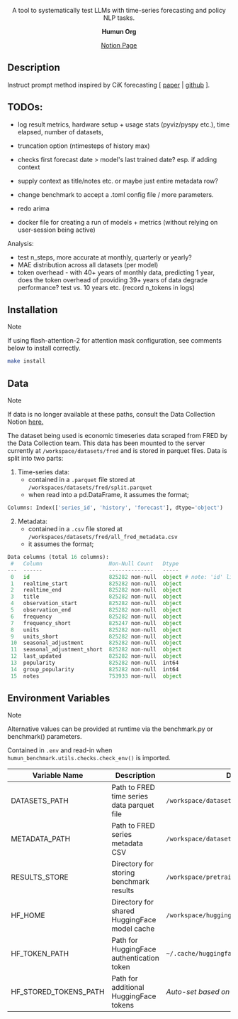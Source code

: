 <div align="center">

A tool to systematically test LLMs with time-series forecasting and policy NLP tasks.  

**Humun Org**

[Notion Page](https://humanity-unleashed.notion.site/LLM-Benchmarking-30835e8e64044ecaaddc84d4abcfdec8)
</div>

## Description

Instruct prompt method inspired by CiK forecasting [ [paper](https://arxiv.org/abs/2410.18959) | [github](https://github.com/ServiceNow/context-is-key-forecasting/blob/main/cik_benchmark/baselines/direct_prompt.py) ].


## TODOs:

* log result metrics, hardware setup + usage stats (pyviz/pyspy etc.), time elapsed, number of datasets,

* truncation option (ntimesteps of history max)
* checks first forecast date > model's last trained date? esp. if adding context
* supply context as title/notes etc. or maybe just entire metadata row?
* change benchmark to accept a .toml config file / more parameters.
* redo arima 
* docker file for creating a run of models + metrics (without relying on user-session being active)


Analysis: 
* test n_steps, more accurate at monthly, quarterly or yearly? 
* MAE distribution across all datasets (per model)
* token overhead - with 40+ years of monthly data, predicting 1 year, does the token overhead of providing 39+ years of data degrade performance? test vs. 10 years etc. (record n_tokens in logs)


## Installation
> [!Note]
> If using flash-attention-2 for attention mask configuration, see comments below to install correctly. 

```bash
make install
```

## Data
> [!Note]
> If data is no longer available at these paths, consult the Data Collection Notion [here.](https://humanity-unleashed.notion.site/Data-Collection-131d57b83b518183b5ddc38872f6bd6e)

The dataset being used is economic timeseries data scraped from FRED by the Data Collection team. This data has been mounted to the server currently at `/workspace/datasets/fred` and is stored in parquet files. 
Data is split into two parts:

1. Time-series data:
    * contained in a `.parquet` file stored at `/workspaces/datasets/fred/split.parquet`
    * when read into a pd.DataFrame, it assumes the format;   
```python 
Columns: Index(['series_id', 'history', 'forecast'], dtype='object')
```
2. Metadata:
    * contained in a `.csv` file stored at `/workspaces/datasets/fred/all_fred_metadata.csv`
    * it assumes the format; 
```python 
Data columns (total 16 columns):
 #   Column                     Non-Null Count   Dtype 
---  ------                     --------------   ----- 
 0   id                         825282 non-null  object # note: 'id' links to 'series_id' above
 1   realtime_start             825282 non-null  object
 2   realtime_end               825282 non-null  object
 3   title                      825282 non-null  object
 4   observation_start          825282 non-null  object
 5   observation_end            825282 non-null  object
 6   frequency                  825282 non-null  object
 7   frequency_short            825247 non-null  object
 8   units                      825282 non-null  object
 9   units_short                825282 non-null  object
 10  seasonal_adjustment        825282 non-null  object
 11  seasonal_adjustment_short  825282 non-null  object
 12  last_updated               825282 non-null  object
 13  popularity                 825282 non-null  int64 
 14  group_popularity           825282 non-null  int64 
 15  notes                      753933 non-null  object
```



## Environment Variables 
> [!Note]
> Alternative values can be provided at runtime via the benchmark.py or benchmark() parameters.

Contained in `.env` and read-in when `humun_benchmark.utils.checks.check_env()` is imported. 

| Variable Name | Description | Default Value |
|--------------|-------------|----------------|
| DATASETS_PATH | Path to FRED time series data parquet file | `/workspace/datasets/fred/split.parquet` |
| METADATA_PATH | Path to FRED series metadata CSV | `/workspace/datasets/fred/all_fred_metadata.csv` |
| RESULTS_STORE | Directory for storing benchmark results | `/workspace/pretraining/benchmarks` |
| HF_HOME | Directory for shared HuggingFace model cache | `/workspace/huggingface_cache` |
| HF_TOKEN_PATH | Path for HuggingFace authentication token | `~/.cache/huggingface/token` |
| HF_STORED_TOKENS_PATH | Path for additional HuggingFace tokens | *Auto-set based on HF_TOKEN_PATH* see [here](https://github.com/huggingface/huggingface_hub/blob/main/src/huggingface_hub/constants.py#L150)|



